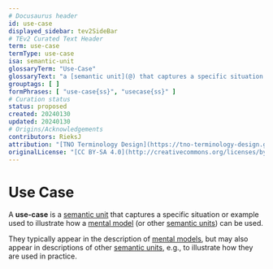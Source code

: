 ```yaml
---
# Docusaurus header
id: use-case
displayed_sidebar: tev2SideBar
# TEv2 Curated Text Header
term: use-case
termType: use-case
isa: semantic-unit
glossaryTerm: "Use-Case"
glossaryText: "a [semantic unit](@) that captures a specific situation or example used to illustrate how a [mental model](@) (or other [semantic units](@)) can be used."
grouptags: [ ]
formPhrases: [ "use-case{ss}", "usecase{ss}" ]
# Curation status
status: proposed
created: 20240130
updated: 20240130
# Origins/Acknowledgements
contributors: RieksJ
attribution: "[TNO Terminology Design](https://tno-terminology-design.github.io/tev2-specifications/docs)"
originalLicense: "[CC BY-SA 4.0](http://creativecommons.org/licenses/by-sa/4.0/?ref=chooser-v1)"
---
```


# Use Case

A **use-case** is a [semantic unit](@) that captures a specific situation or example used to illustrate how a [mental model](@) (or other [semantic units](@)) can be used.

They typically appear in the description of [mental models](@), but may also appear in descriptions of other [semantic units](@), e.g., to illustrate how they are used in practice.
